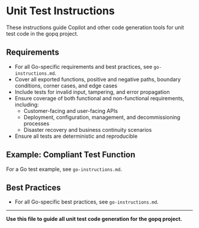 # Unit Test Instructions

These instructions guide Copilot and other code generation tools for unit test code in the gopq project.

## Requirements
- For all Go-specific requirements and best practices, see `go-instructions.md`.
- Cover all exported functions, positive and negative paths, boundary conditions, corner cases, and edge cases
- Include tests for invalid input, tampering, and error propagation
- Ensure coverage of both functional and non-functional requirements, including:
  - Customer-facing and user-facing APIs
  - Deployment, configuration, management, and decommissioning processes
  - Disaster recovery and business continuity scenarios
- Ensure all tests are deterministic and reproducible

## Example: Compliant Test Function

For a Go test example, see `go-instructions.md`.

## Best Practices
- For all Go-specific best practices, see `go-instructions.md`.

---

**Use this file to guide all unit test code generation for the gopq project.**
